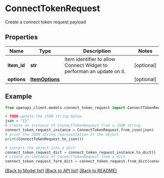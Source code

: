 # ConnectTokenRequest

Create a connect token request payload

## Properties

Name | Type | Description | Notes
------------ | ------------- | ------------- | -------------
**item_id** | **str** | Item identifier to allow Connect Widget to performan an update on it. | [optional] 
**options** | [**ItemOptions**](ItemOptions.md) |  | [optional] 

## Example

```python
from openapi_client.models.connect_token_request import ConnectTokenRequest

# TODO update the JSON string below
json = "{}"
# create an instance of ConnectTokenRequest from a JSON string
connect_token_request_instance = ConnectTokenRequest.from_json(json)
# print the JSON string representation of the object
print(ConnectTokenRequest.to_json())

# convert the object into a dict
connect_token_request_dict = connect_token_request_instance.to_dict()
# create an instance of ConnectTokenRequest from a dict
connect_token_request_form_dict = connect_token_request.from_dict(connect_token_request_dict)
```
[[Back to Model list]](../README.md#documentation-for-models) [[Back to API list]](../README.md#documentation-for-api-endpoints) [[Back to README]](../README.md)


